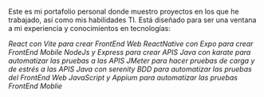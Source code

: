 Este es mi portafolio personal donde muestro proyectos en los que he trabajado, así como mis habilidades TI. Está diseñado para ser una ventana a mi experiencia y conocimientos en tecnologías:

*React con Vite para crear FrontEnd Web*
*ReactNative con Expo para crear FrontEnd Mobile*
*NodeJs y Express para crear APIS*
*Java con karate para automatizar las pruebas a las APIS*
*JMeter para hacer pruebas de carga y de estrés a las APIS*
*Java con serenity BDD para automatizar las pruebas del FrontEnd Web*
*JavaScript y Appium para automatizar las pruebas FrontEnd Moblie*